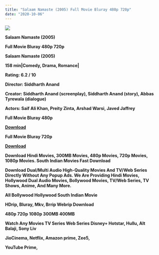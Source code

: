 ```yaml
---
title: "Salaam Namaste (2005) Full Movie Bluray 480p 720p"
date: "2020-10-06"
---
```


[**![](https://1.bp.blogspot.com/-Ur4KBprBI-I/Xz0O5S2hpvI/AAAAAAAAEc0/TcQihku4gG09PJGUMuw8dils6_bJ48vjACLcBGAsYHQ/s1600/images{2deb609f52c527dc8b4fbab26c6d0bae2964b23de7178cabf97238dc1868ff55}252829{2deb609f52c527dc8b4fbab26c6d0bae2964b23de7178cabf97238dc1868ff55}2529-{2deb609f52c527dc8b4fbab26c6d0bae2964b23de7178cabf97238dc1868ff55}2B1.webp)**](https://1.bp.blogspot.com/-Ur4KBprBI-I/Xz0O5S2hpvI/AAAAAAAAEc0/TcQihku4gG09PJGUMuw8dils6_bJ48vjACLcBGAsYHQ/s1600/images{2deb609f52c527dc8b4fbab26c6d0bae2964b23de7178cabf97238dc1868ff55}252829{2deb609f52c527dc8b4fbab26c6d0bae2964b23de7178cabf97238dc1868ff55}2529-{2deb609f52c527dc8b4fbab26c6d0bae2964b23de7178cabf97238dc1868ff55}2B1.webp)

 **Salaam Namaste (2005)**

**Full Movie Bluray 480p 720p** 

**Salaam Namaste (2005)**

**158 min|Comedy, Drama, Romance|**

**Rating: 6.2 / 10** 

**Director: Siddharth Anand**

**Creator: Siddharth Anand (screenplay), Siddharth Anand (story), Abbas Tyrewala (dialogue)**

**Actors: Saif Ali Khan, Preity Zinta, Arshad Warsi, Javed Jaffrey**

 **Full Movie Bluray 480p** 

**[Download](https://myglinks.xyz/3916)** 

 **Full Movie Bluray 720p** 

**[Download](https://myglinks.xyz/3917)** 

 **Download Hindi Movies, 300MB Movies, 480p Movies, 720p Movies, 1080p Movies. South Indian Movies Fast Download**

**Download Dual/Multi Audio High-Quality Movies And TV/Web Series Directly Without Any Popup Ads. We Are Providing Hindi Movies, Hollywood Dual Audio Movies, Bollywood Movies, TV/Web Series, TV Shows, Anime, And Many More.**

**All Bollywood Hollywood South Indian Movie**

**HDrip, Bluray, Mkv, Brrip Webrip Download**

**480p 720p 1080p 300MB 400MB** 

**Watch Any Movies TV Series Web Series Disney+ Hotstar, Hullu, Alt Balaji, Sony Liv**

**JioCinema, Netflix, Amazon prime, Zee5,**

**YouTube Prime,**
